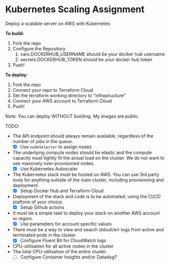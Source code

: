 Kubernetes Scaling Assignment
===
Deploy a scalable server on AWS with Kubernetes

**To build:**
1. Fork the repo
2. Configure the Repository
   1. vars.DOCKERHUB_USERNAME should be your docker hub username
   2. secrets.DOCKERHUB_TOKEN should be your docker hub token
3. Push!

**To deploy**:
1. Fork the repo
2. Connect your repo to Terraform Cloud
3. Set the terraform working directory to "infrastructure"
4. Connect your AWS account to Terraform Cloud
5. Push!

Note: You can deploy WITHOUT building.  My images are public.

TODO:
 - The API endpoint should always remain available, regardless of the number of jobs in the queue.
   - [x] Use `nodeSelector` to assign nodes
 - The underlying compute nodes should be elastic and the compute capacity must tightly fit the actual load on the cluster. We do not want to see massively over-provisioned nodes.
   - [x] Use Kubernetes Autoscaler
 - The Kubernetes stack must be hosted on AWS. You can use 3rd party tools for anything outside of the main cluster, including provisioning and deployment.
   - [x] Setup Docker Hub and Terraform Cloud
 - Deployment of the stack and code is to be automated, using the CI/CD platform of your choice.
   - [x] Setup Github actions
 - It must be a simple task to deploy your stack on another AWS account or region.
   - [x] Use parameters for account specific values
 - There must be a way to view and search stdout/err logs from active and terminated pods in the cluster.
   - [x] Configure Fluent Bit for CloudWatch logs
 - CPU-utilisation for all active nodes in the cluster
 - The total CPU-utilisation of the entire cluster.
   - [ ] Configure Container Insights and/or Datadog?
